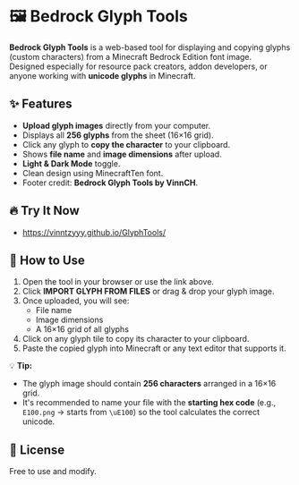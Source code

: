 # 🖼️ Bedrock Glyph Tools

**Bedrock Glyph Tools** is a web-based tool for displaying and copying glyphs (custom characters) from a Minecraft Bedrock Edition font image.  
Designed especially for resource pack creators, addon developers, or anyone working with **unicode glyphs** in Minecraft.

## ✨ Features
- **Upload glyph images** directly from your computer.
- Displays all **256 glyphs** from the sheet (16×16 grid).
- Click any glyph to **copy the character** to your clipboard.
- Shows **file name** and **image dimensions** after upload.
- **Light & Dark Mode** toggle.
- Clean design using MinecraftTen font.
- Footer credit: **Bedrock Glyph Tools by VinnCH**.

## 🔥 Try It Now
- https://vinntzyyy.github.io/GlyphTools/

## 📖 How to Use
1. Open the tool in your browser or use the link above.
2. Click **IMPORT GLYPH FROM FILES** or drag & drop your glyph image.
3. Once uploaded, you will see:
   - File name
   - Image dimensions
   - A 16×16 grid of all glyphs
4. Click on any glyph tile to copy its character to your clipboard.
5. Paste the copied glyph into Minecraft or any text editor that supports it.

💡 **Tip:**  
- The glyph image should contain **256 characters** arranged in a 16×16 grid.
- It's recommended to name your file with the **starting hex code** (e.g., `E100.png` → starts from `\uE100`) so the tool calculates the correct unicode.

## 📜 License
Free to use and modify.
